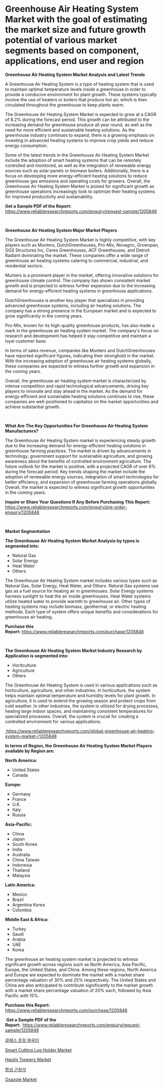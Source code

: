 <p><h1>Greenhouse Air Heating System Market with the goal of estimating the market size and future growth potential of various market segments based on component, applications, end user and region</h1></p><p><strong>Greenhouse Air Heating System Market Analysis and Latest Trends</strong></p>
<p><p>A Greenhouse Air Heating System is a type of heating system that is used to maintain optimal temperature levels inside a greenhouse in order to provide a conducive environment for plant growth. These systems typically involve the use of heaters or boilers that produce hot air, which is then circulated throughout the greenhouse to keep plants warm.</p><p>The Greenhouse Air Heating System Market is expected to grow at a CAGR of 8.2% during the forecast period. This growth can be attributed to the increasing demand for greenhouse produce all year round, as well as the need for more efficient and sustainable heating solutions. As the greenhouse industry continues to expand, there is a growing emphasis on investing in advanced heating systems to improve crop yields and reduce energy consumption.</p><p>Some of the latest trends in the Greenhouse Air Heating System Market include the adoption of smart heating systems that can be remotely controlled and monitored, as well as the integration of renewable energy sources such as solar panels or biomass boilers. Additionally, there is a focus on developing more energy-efficient heating solutions to reduce greenhouse gas emissions and operating costs for growers. Overall, the Greenhouse Air Heating System Market is poised for significant growth as greenhouse operations increasingly look to optimize their heating systems for improved productivity and sustainability.</p></p>
<p><strong>Get a Sample PDF of the Report:&nbsp;</strong> <a href="https://www.reliableresearchreports.com/enquiry/request-sample/1205848">https://www.reliableresearchreports.com/enquiry/request-sample/1205848</a></p>
<p>&nbsp;</p>
<p><strong>Greenhouse Air Heating System Major Market Players</strong></p>
<p><p>The Greenhouse Air Heating System Market is highly competitive, with key players such as Munters, DutchGreenhouses, Pro-Mix, Novagric, Growspan, GGS Structures Inc, Ceres Greenhouses, ACF Greenhouses, and Detroit Radiant dominating the market. These companies offer a wide range of greenhouse air heating systems catering to commercial, industrial, and residential sectors.</p><p>Munters is a prominent player in the market, offering innovative solutions for greenhouse climate control. The company has shown consistent market growth and is projected to witness further expansion due to the increasing demand for energy-efficient heating systems in greenhouse applications.</p><p>DutchGreenhouses is another key player that specializes in providing advanced greenhouse systems, including air heating solutions. The company has a strong presence in the European market and is expected to grow significantly in the coming years.</p><p>Pro-Mix, known for its high-quality greenhouse products, has also made a mark in the greenhouse air heating system market. The company's focus on research and development has helped it stay competitive and maintain a loyal customer base.</p><p>In terms of sales revenue, companies like Munters and DutchGreenhouses have reported significant figures, indicating their stronghold in the market. With the increasing adoption of greenhouse air heating systems globally, these companies are expected to witness further growth and expansion in the coming years.</p><p>Overall, the greenhouse air heating system market is characterized by intense competition and rapid technological advancements, driving key players to innovate and stay ahead in the market. As the demand for energy-efficient and sustainable heating solutions continues to rise, these companies are well-positioned to capitalize on the market opportunities and achieve substantial growth.</p></p>
<p>&nbsp;</p>
<p><strong>What Are The Key Opportunities For Greenhouse Air Heating System Manufacturers?</strong></p>
<p><p>The Greenhouse Air Heating System market is experiencing steady growth due to the increasing demand for energy-efficient heating solutions in greenhouse farming practices. The market is driven by advancements in technology, government support for sustainable agriculture, and growing awareness about the benefits of controlled environment agriculture. The future outlook for the market is positive, with a projected CAGR of over 6% during the forecast period. Key trends shaping the market include the adoption of renewable energy sources, integration of smart technologies for better efficiency, and expansion of greenhouse farming operations globally. Overall, the market is expected to witness significant growth opportunities in the coming years.</p></p>
<p><strong>Inquire or Share Your Questions If Any Before Purchasing This Report:</strong> <a href="https://www.reliableresearchreports.com/enquiry/pre-order-enquiry/1205848">https://www.reliableresearchreports.com/enquiry/pre-order-enquiry/1205848</a></p>
<p>&nbsp;</p>
<p><strong>Market Segmentation</strong></p>
<p><strong>The Greenhouse Air Heating System Market Analysis by types is segmented into:</strong></p>
<p><ul><li>Natural Gas</li><li>Solar Energy</li><li>Heat Water</li><li>Others</li></ul></p>
<p><p>The Greenhouse Air Heating System market includes various types such as Natural Gas, Solar Energy, Heat Water, and Others. Natural Gas systems use gas as a fuel source for heating air in greenhouses. Solar Energy systems harness sunlight to heat the air inside greenhouses. Heat Water systems utilize heated water to provide warmth to greenhouse air. Other types of heating systems may include biomass, geothermal, or electric heating methods. Each type of system offers unique benefits and considerations for greenhouse air heating.</p></p>
<p><strong>Purchase this Report:&nbsp;</strong><a href="https://www.reliableresearchreports.com/purchase/1205848">https://www.reliableresearchreports.com/purchase/1205848</a></p>
<p>&nbsp;</p>
<p><strong>The Greenhouse Air Heating System Market Industry Research by Application is segmented into:</strong></p>
<p><ul><li>Horitculture</li><li>Agriculture</li><li>Others</li></ul></p>
<p><p>The Greenhouse Air Heating System is used in various applications such as horticulture, agriculture, and other industries. In horticulture, the system helps maintain optimal temperature and humidity levels for plant growth. In agriculture, it is used to extend the growing season and protect crops from cold weather. In other industries, the system is utilized for drying processes, heating large indoor spaces, and maintaining consistent temperatures for specialized processes. Overall, the system is crucial for creating a controlled environment for various applications.</p></p>
<p><a href="https://www.reliableresearchreports.com/global-greenhouse-air-heating-system-market-r1205848">&nbsp;https://www.reliableresearchreports.com/global-greenhouse-air-heating-system-market-r1205848</a></p>
<p><strong>In terms of Region, the Greenhouse Air Heating System Market Players available by Region are:</strong></p>
<p>
    <p> <strong> North America: </strong>
        <ul>
            <li>United States</li>
            <li>Canada</li>
        </ul>
        </p> 
    <p> <strong> Europe: </strong>
        <ul>
            <li>Germany</li>
            <li>France</li>
            <li>U.K.</li>
            <li>Italy</li>
            <li>Russia</li>
        </ul>
        </p> 
    <p> <strong> Asia-Pacific: </strong>
        <ul>
            <li>China</li>
            <li>Japan</li>
            <li>South Korea</li>
            <li>India</li>
            <li>Australia</li>
            <li>China Taiwan</li>
            <li>Indonesia</li>
            <li>Thailand</li>
            <li>Malaysia</li>
        </ul>
        </p> 
    <p> <strong> Latin America: </strong>
        <ul>
            <li>Mexico</li>
            <li>Brazil</li>
            <li>Argentina Korea</li>
            <li>Colombia</li>
        </ul>
        </p> 
    <p> <strong> Middle East & Africa: </strong>
        <ul>
            <li>Turkey</li>
            <li>Saudi</li>
            <li>Arabia</li>
            <li>UAE</li>
            <li>Korea</li>
        </ul>
    </p>
    </p>
<p><p>The greenhouse air heating system market is projected to witness significant growth across regions such as North America, Asia Pacific, Europe, the United States, and China. Among these regions, North America and Europe are expected to dominate the market with a market share percentage valuation of 30% and 25% respectively. The United States and China are also anticipated to contribute significantly to the market growth with a market share percentage valuation of 20% each, followed by Asia Pacific with 15%.</p></p>
<p><strong>Purchase this Report: </strong><a href="https://www.reliableresearchreports.com/purchase/1205848">https://www.reliableresearchreports.com/purchase/1205848</a></p>
<p>&nbsp;<strong>Get a Sample PDF of the Report:&nbsp;&nbsp;</strong><a href="https://www.reliableresearchreports.com/enquiry/request-sample/1205848">https://www.reliableresearchreports.com/enquiry/request-sample/1205848</a></p>
<p><strong></strong></p>
<p><p><a href="https://github.com/hzumrdvas204296/Market-Research-Report-List-1/blob/main/477492738765.md">글래스 프릿 파우더</a></p><p><a href="https://github.com/changoleonlaverguenzanoexiste/Market-Research-Report-List-3/blob/main/smart-cutting-log-holder-market.md">Smart Cutting Log Holder Market</a></p><p><a href="https://github.com/tamvrosiya/Market-Research-Report-List-4/blob/main/haulm-toppers-market.md">Haulm Toppers Market</a></p><p><a href="https://github.com/PhilToryphy7876567/Market-Research-Report-List-1/blob/main/229793438766.md">합성 근청석</a></p><p><a href="https://issuu.com/reportprime-2/docs/oxazole-market-size-2030.pptx">Oxazole Market</a></p></p>